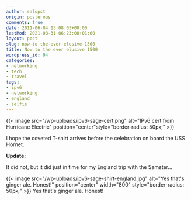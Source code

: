 ```yaml
---
author: salopst
origin: posterous
comments: true
date: 2011-06-04 13:08:03+00:00
lastMod: 2021-08-31 06:23:00+01:00
layout: post
slug: now-to-the-ever-elusive-1500
title: Now to the ever elusive 1500
wordpress_id: 94
categories:
- networking
- tech
- travel
tags:
- ipv6
- networking
- england
- selfie
---
```



{{< image src="/wp-uploads/ipv6-sage-cert.png" alt="IPv6 cert from Hurricane Electric" position="center"style="border-radius: 50px;" >}}


I hope the coveted T-shirt arrives before the celebration on board the USS Hornet.

**Update:**

It did not, but it did just in time for my England trip with the Samster...

{{< image src="/wp-uploads/ipv6-sage-shirt-england.jpg" alt="Yes that's ginger ale. Honest!" position="center" width="800" style="border-radius: 50px;" >}}
Yes that's ginger ale. Honest!

